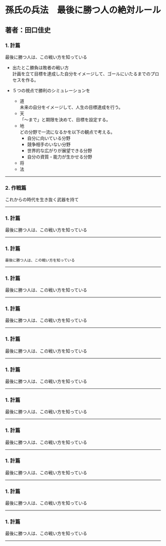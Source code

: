 # 孫氏の兵法　最後に勝つ人の絶対ルール
## 著者：田口佳史

### 1. 計篇  
最後に勝つ人は、この戦い方を知っている  

- 出たとこ勝負は敗者の戦い方  
計画を立て目標を達成した自分をイメージして、ゴールにいたるまでのプロセスを作る。  

- ５つの視点で勝利のシミュレーションを  
    - 道  
        未来の自分をイメージして、人生の目標達成を行う。  
    - 天  
        「～まで」と期限を決めて、目標を設定する。  
    - 地  
        どの分野で一流になるかを以下の観点で考える。  
        - 自分に向いている分野  
        - 競争相手のいない分野  
        - 世界的な広がりが展望できる分野  
        - 自分の資質・能力が生かせる分野  
    - 将  
    - 法  

---
### 2. 作戦篇  
これからの時代を生き抜く武器を持て

---
### 1. 計篇  
最後に勝つ人は、この戦い方を知っている

---
### 1. 計篇  
    最後に勝つ人は、この戦い方を知っている

---
### 1. 計篇  
最後に勝つ人は、この戦い方を知っている

---
### 1. 計篇  
最後に勝つ人は、この戦い方を知っている

---
### 1. 計篇  
最後に勝つ人は、この戦い方を知っている

---
### 1. 計篇  
最後に勝つ人は、この戦い方を知っている

---
### 1. 計篇  
最後に勝つ人は、この戦い方を知っている

---
### 1. 計篇  
最後に勝つ人は、この戦い方を知っている

---
### 1. 計篇  
最後に勝つ人は、この戦い方を知っている

---
### 1. 計篇  
最後に勝つ人は、この戦い方を知っている

---
### 1. 計篇  
最後に勝つ人は、この戦い方を知っている

---

